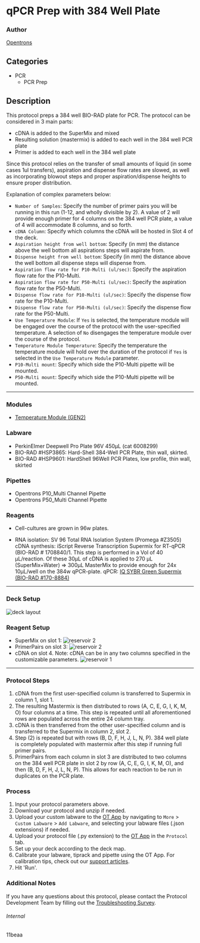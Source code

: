# qPCR Prep with 384 Well Plate

### Author
[Opentrons](https://opentrons.com/)

## Categories
* PCR
	* PCR Prep

## Description
This protocol preps a 384 well BIO-RAD plate for PCR. The protocol can be considered in 3 main parts:

* cDNA is added to the SuperMix and mixed
* Resulting solution (mastermix) is added to each well in the 384 well PCR plate
* Primer is added to each well in the 384 well plate

Since this protocol relies on the transfer of small amounts of liquid (in some cases 1ul transfers), aspiration and dispense flow rates are slowed, as well as incorporating blowout steps and proper aspiration/dispense heights to ensure proper distribution.

Explanation of complex parameters below:

* `Number of Samples`: Specify the number of primer pairs you will be running in this run (1-12, and wholly divisible by 2). A value of 2 will provide enough primer for 4 columns on the 384 well PCR plate, a value of 4 will accommodate 8 columns, and so forth.
* `cDNA Column`: Specify which columns the cDNA will be hosted in Slot 4 of the deck.
* `Aspiration height from well bottom`: Specify (in mm) the distance above the well bottom all aspirations steps will aspirate from.
* `Dispense height from well bottom`: Specify (in mm) the distance above the well bottom all dispense steps will dispense from.
* `Aspiration flow rate for P10-Multi (ul/sec)`: Specify the aspiration flow rate for the P10-Multi.
* `Aspiration flow rate for P50-Multi (ul/sec)`: Specify the aspiration flow rate for the P50-Multi.
* `Dispense flow rate for P10-Multi (ul/sec)`: Specify the dispense flow rate for the P10-Multi.
* `Dispense flow rate for P50-Multi (ul/sec)`: Specify the dispense flow rate for the P50-Multi.
* `Use Temperature Module`: If `Yes` is selected, the temperature module will be engaged over the course of the protocol with the user-specified temperature. A selection of `No` disengages the temperature module over the course of the protocol.
* `Temperature Module Temperature`: Specify the temperature the temperature module will hold over the duration of the protocol if `Yes` is selected in the `Use Temperature Module` parameter.
* `P10-Multi mount`: Specify which side the P10-Multi pipette will be mounted.
* `P50-Multi mount`: Specify which side the P10-Multi pipette will be mounted.


---

### Modules
* [Temperature Module (GEN2)](https://shop.opentrons.com/collections/hardware-modules/products/tempdeck)


### Labware
* PerkinElmer Deepwell Pro Plate 96V 450µL (cat 6008299)
* BIO-RAD #HSP3865: Hard-Shell 384-Well PCR Plate, thin wall, skirted.
* BIO-RAD #HSP9601: HardShell 96Well PCR Plates, low profile, thin wall, skirted



### Pipettes
* Opentrons P10_Multi Channel Pipette
* Opentrons P50_Multi Channel Pipette


### Reagents
* Cell-cultures are grown in 96w plates.

* RNA isolation: SV 96 Total RNA Isolation System (Promega #Z3505)
cDNA synthesis: iScript Reverse Transcription Supermix for RT-qPCR (BIO-RAD # 1708840/1. This step is performed in a Vol of 40 µL/reaction. Of these 30µL of cDNA is applied to 270 µL (SuperMix+Water) => 300µL MasterMix to provide enough for 24x 10µL/well on the 384w qPCR-plate.
qPCR: [IQ SYBR Green Supermix (BIO-RAD #170-8884)](https://www.bio-rad.com/webroot/web/pdf/lsr/literature/10016680.pdf)

---

### Deck Setup
![deck layout](https://opentrons-protocol-library-website.s3.amazonaws.com/custom-README-images/11beaa/Screen+Shot+2021-04-21+at+4.35.39+PM.png)

### Reagent Setup
* SuperMix on slot 1:
![reservoir 2](https://opentrons-protocol-library-website.s3.amazonaws.com/custom-README-images/11beaa/Screen+Shot+2021-04-21+at+4.37.32+PM.png)
* PrimerPairs on slot 3:
![reservoir 2](https://opentrons-protocol-library-website.s3.amazonaws.com/custom-README-images/11beaa/Screen+Shot+2021-04-21+at+4.37.16+PM.png)
* cDNA on slot 4. Note: cDNA can be in any two columns specified in the customizable parameters.
![reservoir 1](https://opentrons-protocol-library-website.s3.amazonaws.com/custom-README-images/11beaa/Screen+Shot+2021-04-21+at+4.36.40+PM.png)


---

### Protocol Steps
1. cDNA from the first user-specified column is transferred to  Supermix in column 1, slot 1.
2. The resulting Mastermix is then distributed to rows (A, C, E, G, I, K, M, O) four columns at a time. This step is repeated until all aforementioned rows are populated across the entire 24 column tray.
3. cDNA is then transferred from the other user-specified column and is transferred to the Supermix in column 2, slot 2.
4. Step (2) is repeated but with rows (B, D, F, H, J, L, N, P). 384 well plate is completely populated with mastermix after this step if running full primer pairs.
5. PrimerPairs from each column in slot 3 are distributed to two columns on the 384 well PCR plate in slot 2 by row (A, C, E, G, I, K, M, O), and then (B, D, F, H, J, L, N, P). This allows for each reaction to be run in duplicates on the PCR plate.


### Process
1. Input your protocol parameters above.
2. Download your protocol and unzip if needed.
3. Upload your custom labware to the [OT App](https://opentrons.com/ot-app) by navigating to `More` > `Custom Labware` > `Add Labware`, and selecting your labware files (.json extensions) if needed.
4. Upload your protocol file (.py extension) to the [OT App](https://opentrons.com/ot-app) in the `Protocol` tab.
5. Set up your deck according to the deck map.
6. Calibrate your labware, tiprack and pipette using the OT App. For calibration tips, check out our [support articles](https://support.opentrons.com/en/collections/1559720-guide-for-getting-started-with-the-ot-2).
7. Hit 'Run'.

### Additional Notes
If you have any questions about this protocol, please contact the Protocol Development Team by filling out the [Troubleshooting Survey](https://protocol-troubleshooting.paperform.co/).

###### Internal
11beaa
